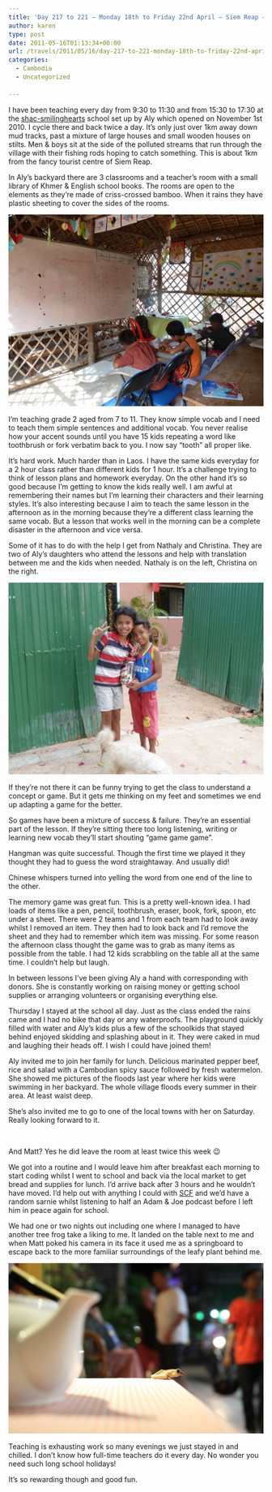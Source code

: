 ```yaml
---
title: 'Day 217 to 221 – Monday 18th to Friday 22nd April – Siem Reap – week 1 of English teaching at shac-smilinghearts'
author: karen
type: post
date: 2011-05-16T01:13:34+00:00
url: /travels/2011/05/16/day-217-to-221-monday-18th-to-friday-22nd-april-siem-reap-week-1-of-english-teaching-at-shac-smilinghearts/
categories:
  - Cambodia
  - Uncategorized

---
```

I have been teaching every day from 9:30 to 11:30 and from 15:30 to 17:30 at the [shac-smilinghearts][1] school set up by Aly which opened on November 1st 2010. I cycle there and back twice a day. It’s only just over 1km away down mud tracks, past a mixture of large houses and small wooden houses on stilts. Men & boys sit at the side of the polluted streams that run through the village with their fishing rods hoping to catch something. This is about 1km from the fancy tourist centre of Siem Reap.

In Aly’s backyard there are 3 classrooms and a teacher’s room with a small library of Khmer & English school books. The rooms are open to the elements as they’re made of criss-crossed bamboo. When it rains they have plastic sheeting to cover the sides of the rooms.

![](/travels-wp-content/uploads/2011/05/P1060057.jpg)

I’m teaching grade 2 aged from 7 to 11. They know simple vocab and I need to teach them simple sentences and additional vocab. You never realise how your accent sounds until you have 15 kids repeating a word like toothbrush or fork verbatim back to you. I now say “tooth” all proper like.

It’s hard work. Much harder than in Laos. I have the same kids everyday for a 2 hour class rather than different kids for 1 hour. It’s a challenge trying to think of lesson plans and homework everyday. On the other hand it’s so good because I’m getting to know the kids really well. I am awful at remembering their names but I’m learning their characters and their learning styles. It’s also interesting because I aim to teach the same lesson in the afternoon as in the morning because they’re a different class learning the same vocab. But a lesson that works well in the morning can be a complete disaster in the afternoon and vice versa.

Some of it has to do with the help I get from Nathaly and Christina. They are two of Aly’s daughters who attend the lessons and help with translation between me and the kids when needed. Nathaly is on the left, Christina on the right.

![](/travels-wp-content/uploads/2011/05/P1060111.jpg)

If they’re not there it can be funny trying to get the class to understand a concept or game. But it gets me thinking on my feet and sometimes we end up adapting a game for the better.

So games have been a mixture of success & failure. They’re an essential part of the lesson. If they’re sitting there too long listening, writing or learning new vocab they’ll start shouting “game game game”.

Hangman was quite successful. Though the first time we played it they thought they had to guess the word straightaway. And usually did!

Chinese whispers turned into yelling the word from one end of the line to the other.

The memory game was great fun. This is a pretty well-known idea. I had loads of items like a pen, pencil, toothbrush, eraser, book, fork, spoon, etc under a sheet. There were 2 teams and 1 from each team had to look away whilst I removed an item. They then had to look back and I’d remove the sheet and they had to remember which item was missing. For some reason the afternoon class thought the game was to grab as many items as possible from the table. I had 12 kids scrabbling on the table all at the same time. I couldn’t help but laugh.

In between lessons I’ve been giving Aly a hand with corresponding with donors. She is constantly working on raising money or getting school supplies or arranging volunteers or organising everything else.

Thursday I stayed at the school all day. Just as the class ended the rains came and I had no bike that day or any waterproofs. The playground quickly filled with water and Aly’s kids plus a few of the schoolkids that stayed behind enjoyed skidding and splashing about in it. They were caked in mud and laughing their heads off. I wish I could have joined them!

Aly invited me to join her family for lunch. Delicious marinated pepper beef, rice and salad with a Cambodian spicy sauce followed by fresh watermelon. She showed me pictures of the floods last year where her kids were swimming in her backyard. The whole village floods every summer in their area. At least waist deep. 

She’s also invited me to go to one of the local towns with her on Saturday. Really looking forward to it.

&nbsp;

And Matt? Yes he did leave the room at least twice this week 😉

We got into a routine and I would leave him after breakfast each morning to start coding whilst I went to school and back via the local market to get bread and supplies for lunch. I’d arrive back after 3 hours and he wouldn’t have moved. I’d help out with anything I could with [SCF][4] and we’d have a random sarnie whilst listening to half an Adam & Joe podcast before I left him in peace again for school.

We had one or two nights out including one where I managed to have another tree frog take a liking to me. It landed on the table next to me and when Matt poked his camera in its face it used me as a springboard to escape back to the more familiar surroundings of the leafy plant behind me.

![](/travels-wp-content/uploads/2011/05/IMG_4747.jpg)

Teaching is exhausting work so many evenings we just stayed in and chilled. I don’t know how full-time teachers do it every day. No wonder you need such long school holidays! 

It’s so rewarding though and good fun.

 [1]: http://www.shac-smilinghearts.org/
 [2]: http://www.mattburns.co.uk/travels/wp-content/uploads/2011/05/P1060057.jpg
 [3]: http://www.mattburns.co.uk/travels/wp-content/uploads/2011/05/P1060111.jpg
 [4]: http://www.stolencamerafinder.com/
 [5]: http://www.mattburns.co.uk/travels/wp-content/uploads/2011/05/IMG_4747.jpg